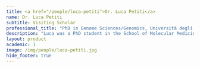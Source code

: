 ```yaml
---
title: <a href="/people/luca-petiti">Dr. Luca Petiti</a>
name: Dr. Luca Petiti
subtitle: Visiting Scholar
professional_title: "PhD in Genome Sciences/Genomics, Università degli Studi di Milano, Visiting graduate student (2013-2014), Postdoctoral Fellow at the National Research Council - Institute of Biomedical Technologies"  # Joined professional titles
description: "Luca was a PhD student in the School of Molecular Medicine at Università degli Studi di Milano in Italy when he came to visit us for a year. He worked on large-scale analysis of epigenetic data."
layout: product
academic: 1
image: /img/people/luca-petiti.jpg
hide_footer: true
---
```

